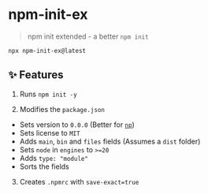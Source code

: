 # npm-init-ex

> npm init extended - a better `npm init`

```console
npx npm-init-ex@latest
```

## :sparkles: Features

1. Runs `npm init -y`

2. Modifies the `package.json`

- Sets version to `0.0.0` (Better for [`np`](https://github.com/sindresorhus/np))
- Sets license to `MIT`
- Adds `main`, `bin` and `files` fields (Assumes a `dist` folder)
- Sets `node` in `engines` to `>=20`
- Adds `type: "module"`
- Sorts the fields

3. Creates `.npmrc` with `save-exact=true`
